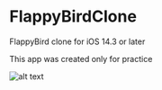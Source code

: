 # FlappyBirdClone

FlappyBird clone for iOS 14.3 or later

This app was created only for practice

![alt text](https://i.ibb.co/BL3ZZqg/IMG-0052.png)
